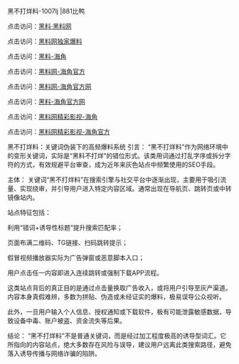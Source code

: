 黑不打烊料-1007lj |881比鸭

点击访问：<a href="https://heiliaolvzlu3.pages.dev">黑料·黑料网</a>

点击访问：<a href="https://heiliaoyvnrda.pages.dev">黑料网独家爆料</a>

点击访问：<a href="https://heiliaokof3cy.pages.dev">黑料-海角</a>

点击访问：<a href="https://heiliaotlyq53.pages.dev">黑料网-海角官方</a>

点击访问：<a href="https://heiliao3gvg9x.pages.dev">黑料网-海角官方网</a>

点击访问：<a href="https://jha.pages.dev/">黑料-海角官方网</a>

点击访问：<a href="https://heiliaoxfe5rb.pages.dev">黑料网精彩影视-海角</a>

点击访问：<a href="https://heiliaoubleqx.pages.dev">黑料网精彩影视-海角官方</a>

黑不打烊料：关键词伪装下的高频爆料系统
引言：
“黑不打烊料”作为网络环境中的变形关键词，实际是“黑料不打烊”的错位形式。该类用词通过打乱字序或拆分字符的方式，有效规避平台审查，成为近年来灰色站点中频繁使用的SEO手段。

主体：
关键词“黑不打烊料”在搜索引擎与社交平台中逐渐出现，主要用于吸引流量、实现绕审，并引导用户进入特定内容区域。通常出现在导航页、跳转页或中转镜像站内。

站点特征包括：

利用“错词+诱导性标题”提升搜索匹配率；

页面布满二维码、TG链接、扫码跳转提示；

假冒视频播放器实际为广告弹窗或恶意脚本入口；

用户点击任一内容即进入连续跳转或强制下载APP流程。

这类站点背后的真正目的是通过点击量换取广告收入，或将用户引导至灰产渠道。内容本身真假难辨，多数为拼贴、伪造或未经证实的爆料，极易误导公众视听。

此外，一旦用户输入个人信息、授权通知或下载软件，极有可能泄露敏感数据，导致设备中毒、账户被盗、资金流失等后果。

结论：
“黑不打烊料”不是普通关键词，而是经过加工程度极高的诱导型词汇。它所指向的内容站点，绝大多数存在风险与误导，建议用户远离此类搜索路径，避免落入诱导传播与网络诈骗的陷阱。
